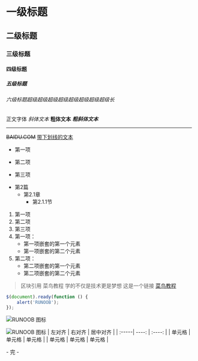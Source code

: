 <!--
 * @Author: error: error: git config user.name & please set dead value or install git && error: git config user.email & please set dead value or install git & please set dead value or install git
 * @Date: 2024-08-20 20:39:52
 * @LastEditors: error: error: git config user.name & please set dead value or install git && error: git config user.email & please set dead value or install git & please set dead value or install git
 * @LastEditTime: 2024-08-20 20:46:57
 * @FilePath: \yuanshen\test.md
 * @Description: 
 * 
 * Copyright (c) 2024 by shu-shu-1 3458222@qq.com, All Rights Reserved. 
-->
# 一级标题
## 二级标题
### 三级标题
#### 四级标题
##### 五级标题
###### 六级标题超级超级超级超级超级超级超级超级长
正文字体
*斜体文本*
**粗体文本**
***粗斜体文本***
***
~~BAIDU.COM~~
<u>带下划线的文本</u>
- 第一项
* 第二项
+ 第三项
- 第2篇
	* 第2.1章
		+ 第2.1.1节
1. 第一项
2. 第二项
3. 第三项
1. 第一项：
    - 第一项嵌套的第一个元素
    - 第一项嵌套的第二个元素
2. 第二项：
    - 第二项嵌套的第一个元素
    - 第二项嵌套的第二个元素
> 区块引用
> 菜鸟教程
> 学的不仅是技术更是梦想
这是一个链接 [菜鸟教程](https://www.runoob.com)
```javascript
$(document).ready(function () {
    alert('RUNOOB');
});
```
![RUNOOB 图标](http://static.runoob.com/images/runoob-logo.png)

![RUNOOB 图标](http://static.runoob.com/images/runoob-logo.png "RUNOOB")
| 左对齐 | 右对齐 | 居中对齐 |
| :-----| ----: | :----: |
| 单元格 | 单元格 | 单元格 |
| 单元格 | 单元格 | 单元格 |



\- 完 \-